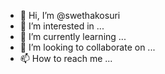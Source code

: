 - 👋 Hi, I’m @swethakosuri
- 👀 I’m interested in ...
- 🌱 I’m currently learning ...
- 💞️ I’m looking to collaborate on ...
- 📫 How to reach me ...

<!---
swethakosuri/swethakosuri is a ✨ special ✨ repository because its `README.md` (this file) appears on your GitHub profile.
You can click the Preview link to take a look at your changes.
--->
